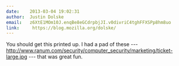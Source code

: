 ```yaml
---
date:    2013-03-04 19:02:31
author:  Justin Dolske
email:   z6XtE1MOm10J.enqBe8eGCdrpbjJI.v0divriC4tghFFXSPp8hm8uo
link:     https://blog.mozilla.org/dolske/
---
```


You should get this printed up. I had a pad of these ---
<a href="http://www.ranum.com/security/computer_security/marketing/ticket-large.jpg">http://www.ranum.com/security/computer_security/marketing/ticket-large.jpg</a>
--- that was great fun.
